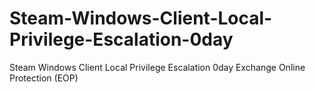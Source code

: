 # Steam-Windows-Client-Local-Privilege-Escalation-0day
Steam Windows Client Local Privilege Escalation 0day
Exchange Online Protection (EOP)
